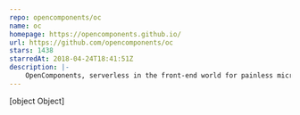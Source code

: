```yaml
---
repo: opencomponents/oc
name: oc
homepage: https://opencomponents.github.io/
url: https://github.com/opencomponents/oc
stars: 1438
starredAt: 2018-04-24T18:41:51Z
description: |-
    OpenComponents, serverless in the front-end world for painless micro-frontends delivery
---
```


[object Object]
